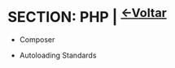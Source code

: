 # SECTION: PHP | <sup>[<-Voltar](https://github.com/laravel-certification/guide/)</sup> 


 - Composer
 
 - Autoloading Standards
